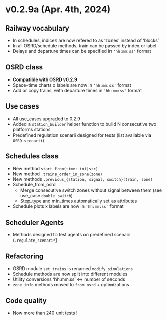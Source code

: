 # v0.2.9a (Apr. 4th, 2024)
## Railway vocabulary
- In schedules, indices are now refered to as ‘zones’ instead of ‘blocks’
- In all OSRD/schedule methods, train can be passed by index or label
- Delays and departure times can be specified in ``'hh:mm:ss'`` format
## OSRD class
- **Compatible with OSRD v0.2.9**
- Space-time charts x labels are now in ``'hh:mm:ss'`` format
- Add or copy trains, with departure times in ``'hh:mm:ss'`` format
## Use cases
- All use_cases upgraded to 0.2.9
- Added a `station_builder` helper function to build N consecutive two platforms stations
- Predefined regulation scenarii designed for tests (list available via `OSRD.scenarii`)
## Schedules class
- New method `start_from(time: int|str)`
- New method `.trains_order_in_zone(zone)`
- New methods `.previous_{station, signal, switch}(train, zone)`
- Schedule_from_osrd
  - Merge consecutive switch zones without signal between them (see use_case `double_switch`)
  - Step_type and min_times automatically set as attributes
- Schedule plots x labels are now in ``'hh:mm:ss'`` format
## Scheduler Agents
  - Methods designed to test agents on predefined scenarii (`.regulate_scenari*`)
## Refactoring
- OSRD module `set_trains` is renamed `modify_simulations`
- Schedule methods are now split into different modules
- Utility conversions ‘hh:mm:ss’ <-> number of seconds
- `zone_info` methods moved to `from_osrd` + optimizations
## Code quality
- Now more than 240 unit tests !
